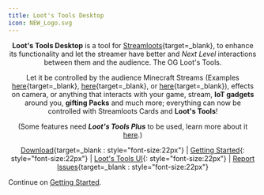 ```yaml
---
title: Loot's Tools Desktop
icon: NEW_Logo.svg
---
```


<center>
<!-- <div class=heeead>
<img alt="LootsToolsLogo" src="img/HeaderA.png">
</div> -->

**Loot's Tools Desktop** is a tool for [Streamloots](https://streamloots.com){target=_blank}, to enhance its functionality and let the streamer have better and *Next Level* interactions between them and the audience. The OG Loot's Tools.

Let it be controlled by the audience Minecraft Streams (Examples [here](https://www.youtube.com/watch?v=BqhNUN1Ft6w){target=_blank}, [here](https://www.youtube.com/watch?v=LNAmppbpLXA){target=_blank}, or [here](https://www.youtube.com/watch?v=LBEQGj77ftQ){target=_blank}), effects on camera, or anything that interacts with your game, stream, **IoT gadgets** around you, **gifting Packs** and much more; everything can now be controlled with Streamloots Cards and **Loot's Tools**!

(Some features need ***Loot's Tools Plus*** to be used, learn more about it [here](plus).)

[Download](ltSetup.exe){target=_blank : style="font-size:22px"}   |   [Getting Started](gettingStarted){: style="font-size:22px"}  |  [Loot's Tools UI](https://lootstools.darye.dev/app){: style="font-size:22px"}  |  [Report Issues](https://github.com/DaryeDev/LootsTools/issues){target=_blank : style="font-size:22px"}

</center>

Continue on [Getting Started](../guides/gettingStarted).
